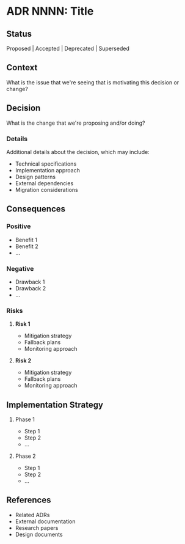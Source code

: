 # ADR NNNN: Title

## Status
Proposed | Accepted | Deprecated | Superseded

## Context
What is the issue that we're seeing that is motivating this decision or change?

## Decision
What is the change that we're proposing and/or doing?

### Details
Additional details about the decision, which may include:
- Technical specifications
- Implementation approach
- Design patterns
- External dependencies
- Migration considerations

## Consequences

### Positive
- Benefit 1
- Benefit 2
- ...

### Negative
- Drawback 1
- Drawback 2
- ...

### Risks
1. **Risk 1**
   - Mitigation strategy
   - Fallback plans
   - Monitoring approach

2. **Risk 2**
   - Mitigation strategy
   - Fallback plans
   - Monitoring approach

## Implementation Strategy
1. Phase 1
   - Step 1
   - Step 2
   - ...

2. Phase 2
   - Step 1
   - Step 2
   - ...

## References
- Related ADRs
- External documentation
- Research papers
- Design documents 